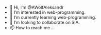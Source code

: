 - 👋 Hi, I’m @AWolfAleksandr
- 👀 I’m interested in web-programming.
- 🌱 I’m currently learning web-programming.
- 💞️ I’m looking to collaborate on SIA.
- 📫 How to reach me ...

<!---
AWolfAleksandr/AWolfAleksandr is a ✨ special ✨ repository because its `README.md` (this file) appears on your GitHub profile.
You can click the Preview link to take a look at your changes.
--->

